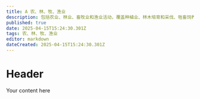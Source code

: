 ```yaml
---
title: A 农、林、牧、渔业
description: 包括农业、林业、畜牧业和渔业活动，覆盖种植业、林木培育和采伐、牲畜饲养和水产养殖等	
published: true
date: 2025-04-15T15:24:30.301Z
tags: 农、林、牧、渔业
editor: markdown
dateCreated: 2025-04-15T15:24:30.301Z
---
```


# Header
Your content here